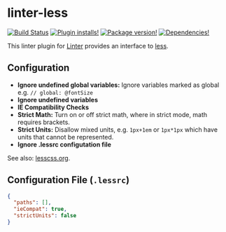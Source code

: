 # linter-less

[![Build Status](https://img.shields.io/travis/josa42/atom-linter-less.svg?style=flat-square)](https://travis-ci.org/josa42/atom-linter-less)
[![Plugin installs!](https://img.shields.io/apm/dm/linter-less.svg?style=flat-square)](https://atom.io/packages/linter-less)
[![Package version!](https://img.shields.io/apm/v/linter-less.svg?style=flat-square)](https://atom.io/packages/linter-less)
[![Dependencies!](https://img.shields.io/david/josa42/atom-linter-less.svg?style=flat-square)](https://david-dm.org/josa42/atom-linter-less)


This linter plugin for [Linter](https://github.com/atom-community/linter) provides an interface to [less](http://lesscss.org).

## Configuration

* **Ignore undefined global variables:** Ignore variables marked as global e.g. `// global: @fontSize`
* **Ignore undefined variables**
* **IE Compatibility Checks**
* **Strict Math:** Turn on or off strict math, where in strict mode, math requires brackets.
* **Strict Units:** Disallow mixed units, e.g. `1px+1em` or `1px*1px` which have units that cannot be represented.
* **Ignore .lessrc configutation file**

See also: [lesscss.org](http://lesscss.org/usage/#command-line-usage).

## Configuration File (`.lessrc`)

```JSON
{
  "paths": [],
  "ieCompat": true,
  "strictUnits": false
}
```
